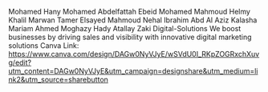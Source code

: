 Mohamed Hany Mohamed Abdelfattah Ebeid
Mohamed Mahmoud Helmy Khalil
Marwan Tamer Elsayed Mahmoud
Nehal Ibrahim Abd Al Aziz Kalasha
Mariam Ahmed Moghazy
Hady Atallay Zaki
Digital-Solutions
We boost businesses by driving sales and visibility with innovative digital marketing solutions
Canva Link: https://www.canva.com/design/DAGw0NyVJyE/wSVdU0I_RKpZOGRxchXuvg/edit?utm_content=DAGw0NyVJyE&utm_campaign=designshare&utm_medium=link2&utm_source=sharebutton
